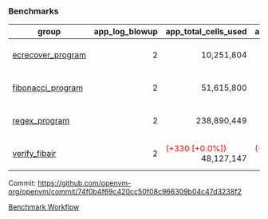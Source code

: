 ### Benchmarks
| group | app_log_blowup | app_total_cells_used | app_total_cycles | app_total_proof_time_ms | leaf_log_blowup | leaf_total_cells_used | leaf_total_cycles | leaf_total_proof_time_ms | max_segment_length | instance | alloc |
|---|---|---|---|---|---|---|---|---|---|---|---|
| [ ecrecover_program ](https://github.com/openvm-org/openvm/blob/benchmark-results/benchmarks/individual/ecrecover-74f0b4f69c420cc50f08c966309b04c47d3238f2.md) | <div style='text-align: right'> 2 </div>  | <div style='text-align: right'> 10,251,804 </div>  | <div style='text-align: right'> 195,066 </div>  | <span style='color: green'>(-57.0 [-2.9%])</span><div style='text-align: right'> 1,877.0 </div>  | <div style='text-align: right'> - </div>  | <div style='text-align: right'> - </div>  | <div style='text-align: right'> - </div>  | <div style='text-align: right'> - </div>  | 1048476 | 64cpu-linux-arm64 | mimalloc |
| [ fibonacci_program ](https://github.com/openvm-org/openvm/blob/benchmark-results/benchmarks/individual/fibonacci-74f0b4f69c420cc50f08c966309b04c47d3238f2.md) | <div style='text-align: right'> 2 </div>  | <div style='text-align: right'> 51,615,800 </div>  | <div style='text-align: right'> 3,000,274 </div>  | <span style='color: green'>(-6.0 [-0.1%])</span><div style='text-align: right'> 5,528.0 </div>  | <div style='text-align: right'> 2 </div>  | <span style='color: green'>(-35,050 [-0.0%])</span><div style='text-align: right'> 144,219,313 </div>  | <span style='color: green'>(-6,254 [-0.1%])</span><div style='text-align: right'> 7,037,714 </div>  | <span style='color: red'>(+306.0 [+2.1%])</span><div style='text-align: right'> 14,751.0 </div>  | 1048476 | 64cpu-linux-arm64 | mimalloc |
| [ regex_program ](https://github.com/openvm-org/openvm/blob/benchmark-results/benchmarks/individual/regex-74f0b4f69c420cc50f08c966309b04c47d3238f2.md) | <div style='text-align: right'> 2 </div>  | <div style='text-align: right'> 238,890,449 </div>  | <div style='text-align: right'> 8,381,808 </div>  | <span style='color: red'>(+163.0 [+0.9%])</span><div style='text-align: right'> 17,488.0 </div>  | <div style='text-align: right'> 2 </div>  | <span style='color: green'>(-15,540 [-0.0%])</span><div style='text-align: right'> 315,463,827 </div>  | <span style='color: green'>(-3,136 [-0.0%])</span><div style='text-align: right'> 14,646,880 </div>  | <span style='color: red'>(+117.0 [+0.4%])</span><div style='text-align: right'> 29,611.0 </div>  | 1048476 | 64cpu-linux-arm64 | mimalloc |
| [ verify_fibair ](https://github.com/openvm-org/openvm/blob/benchmark-results/benchmarks/individual/verify_fibair-74f0b4f69c420cc50f08c966309b04c47d3238f2.md) | <div style='text-align: right'> 2 </div>  | <span style='color: red'>(+330 [+0.0%])</span><div style='text-align: right'> 48,127,147 </div>  | <span style='color: red'>(+10 [+0.0%])</span><div style='text-align: right'> 397,164 </div>  | <span style='color: red'>(+12.0 [+0.4%])</span><div style='text-align: right'> 3,175.0 </div>  | <div style='text-align: right'> - </div>  | <div style='text-align: right'> - </div>  | <div style='text-align: right'> - </div>  | <div style='text-align: right'> - </div>  | 1048476 | 64cpu-linux-arm64 | mimalloc |


Commit: https://github.com/openvm-org/openvm/commit/74f0b4f69c420cc50f08c966309b04c47d3238f2

[Benchmark Workflow](https://github.com/openvm-org/openvm/actions/runs/12397572426)
